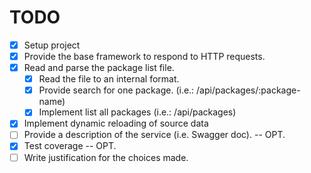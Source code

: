TODO
======

  * [X] Setup project
  * [X] Provide the base framework to respond to HTTP requests.
  * [X] Read and parse the package list file.
    * [X] Read the file to an internal format.
    * [X] Provide search for one package. (i.e.: /api/packages/:package-name)
    * [X] Implement list all packages (i.e.: /api/packages)
  * [X] Implement dynamic reloading of source data
  * [ ] Provide a description of the service (i.e. Swagger doc). -- OPT.
  * [X] Test coverage -- OPT.
  * [ ] Write justification for the choices made.
